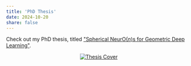 ```yaml
---
title: 'PhD Thesis'
date: 2024-10-20
share: false
---
```


Check out my PhD thesis, titled ["Spherical NeurO($n$)s for Geometric Deep Learning"](https://doi.org/10.3384/9789180756808).

<!-- ![Thesis Cover](https://liu.diva-portal.org/smash/get/diva2:1894492/PREVIEW01.png) -->

<p align="center">
  <a href="https://liu.diva-portal.org/smash/get/diva2:1894492/FULLTEXT02.pdf" target="_blank">
<img src="https://liu.diva-portal.org/smash/get/diva2:1894492/PREVIEW01.png)" alt="Thesis Cover" style="max-width:50%; height:auto;" />
  </a>
</p>
